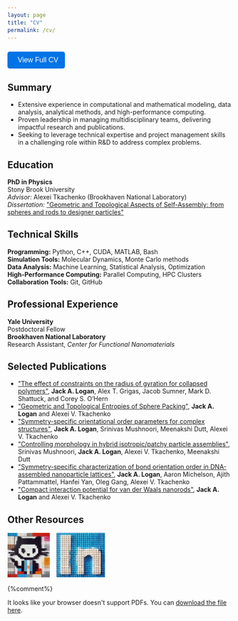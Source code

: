 ```yaml
---
layout: page
title: "CV"
permalink: /cv/
---
```





<button onclick="window.location.href='/assets/docs/CV_short.pdf'" class="cv-button">
  <i class="fa fa-download"></i> View Full CV
</button>


## Summary
- Extensive experience in computational and mathematical modeling, data analysis, analytical methods, and high-performance computing.  
- Proven leadership in managing multidisciplinary teams, delivering impactful research and publications.  
- Seeking to leverage technical expertise and project management skills in a challenging role within R&D to address complex problems.


## Education
**PhD in Physics**  
Stony Brook University  
*Advisor:* Alexei Tkachenko (Brookhaven National Laboratory)  
*Dissertation:* ["Geometric and Topological Aspects of Self-Assembly: from spheres and rods to designer particles"](/projects/PhD_thesis/)

## Technical Skills
**Programming:** Python, C++, CUDA, MATLAB, Bash  
**Simulation Tools:** Molecular Dynamics, Monte Carlo methods  
**Data Analysis:** Machine Learning, Statistical Analysis, Optimization   
**High-Performance Computing:** Parallel Computing, HPC Clusters   
**Collaboration Tools:** Git, GitHub  

## Professional Experience
**Yale University**  
Postdoctoral Fellow  
**Brookhaven National Laboratory**  
Research Assistant, *Center for Functional Nanomaterials*  

## Selected Publications
- ["The effect of constraints on the radius of gyration for collapsed polymers"](https://doi.org/10.48550/arXiv.2501.02424), **Jack A. Logan**, Alex T. Grigas, Jacob Sumner, Mark D. Shattuck, and Corey S. O’Hern  
- ["Geometric and Topological Entropies of Sphere Packing"](https://doi.org/10.1103/PhysRevE.105.014117), **Jack A. Logan** and Alexei V. Tkachenko  
- ["Symmetry-specific orientational order parameters for complex structures"](https://doi.org/10.1063/5.0076915), **Jack A. Logan**, Srinivas Mushnoori, Meenakshi Dutt, Alexei V. Tkachenko  
- ["Controlling morphology in hybrid isotropic/patchy particle assemblies"](https://doi.org/10.1063/5.0076914), Srinivas Mushnoori, **Jack A. Logan**, Alexei V. Tkachenko, Meenakshi Dutt  
- ["Symmetry-specific characterization of bond orientation order in DNA-assembled nanoparticle lattices"](https://doi.org/10.1063/5.0168604), **Jack A. Logan**, Aaron Michelson, Ajith Pattammattel, Hanfei Yan, Oleg Gang, Alexei V. Tkachenko  
- ["Compact interaction potential for van der Waals nanorods"](https://doi.org/10.1103/PhysRevE.98.032609), **Jack A. Logan** and Alexei V. Tkachenko  

## Other Resources

<div class="info-buttons">
  <a href="https://github.com/jalogan" class="info-button">
    <img src="/assets/img/buttons/github_logo_lego_button.png" alt="GitHub" height="50">
  </a>

  <a href="https://www.linkedin.com/in/jacklogan-physicist/" class="info-button">
    <img src="/assets/img/buttons/linkedin_logo_lego_button.png" alt="LinkedIn" height="50">
  </a>
</div>

<style>
.info-buttons {
  display: flex;
  justify-content: left; /* Centers the buttons */
  gap: 15px; /* Adds spacing between buttons */
}

.info-button img {
  height: 100px;
  width: auto;
  transition: transform 0.3s ease, opacity 0.3s ease;
}

.info-button img:hover {
  transform: scale(1.1);
  opacity: 0.8;
}

/* Remove any arrows on external links */
.info-button::after {
  content: none !important;
}
</style>




{%comment%}
<object data="/assets/docs/CV_short.pdf" type="application/pdf" width="100%" height="600px">
  <p>It looks like your browser doesn't support PDFs. You can <a href="/assets/docs/CV_short.pdf">download the file here</a>.</p>
</object>


<div class="pdf-container">
  <object data="/assets/docs/CV_short.pdf" type="application/pdf"></object>
</div>
{%endcomment%}


{%comment%}
<style>
.pdf-container {
  width: 100%;
  max-width: 800px; /* Limits the max size on large screens */
  height: 90vh; /* Adjusts height based on screen */
  margin: auto; /* Centers it */
}

.pdf-container object {
  width: 100%;
  height: 100%;
}
</style>
{%endcomment%}





<style>
.cv-button {
  display: inline-flex;
  align-items: center;
  padding: 10px 15px;
  font-size: 16px;
  background-color: #0073e6;
  color: white;
  border: none;
  border-radius: 5px;
  cursor: pointer;
  text-decoration: none;
  margin-top: 10px;
  transition: background 0.3s;
}

.cv-button:hover {
  background-color: #005bb5;
}

.cv-button i {
  margin-right: 8px;
}
</style>


